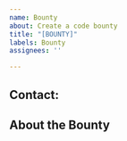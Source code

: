 ```yaml
---
name: Bounty
about: Create a code bounty
title: "[BOUNTY]"
labels: Bounty
assignees: ''

---
```


<!-- Write **BELOW** The Headers and **ABOVE** The comments or else it may not be viewable. -->
## Contact:

<!-- Where we should contact you for the bounty. Please put in your Discord username and tag. -->

## About the Bounty

<!-- Explanation of what the bounty is requesting as well as how much you're willing to pay for its completion (which we suggest you put in the title as well), whether you're open to adjusting the price, the payment method, and any deadlines you'd like to set -->
